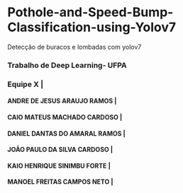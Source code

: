 # Pothole-and-Speed-Bump-Classification-using-Yolov7
Detecção de buracos e lombadas com yolov7


### Trabalho de Deep Learning- UFPA

### Equipe X |
#### ANDRE DE JESUS ARAUJO RAMOS |
#### CAIO MATEUS MACHADO CARDOSO |
#### DANIEL DANTAS DO AMARAL RAMOS |
#### JOÃO PAULO DA SILVA CARDOSO |
#### KAIO HENRIQUE SINIMBU FORTE |
#### MANOEL FREITAS CAMPOS NETO |

